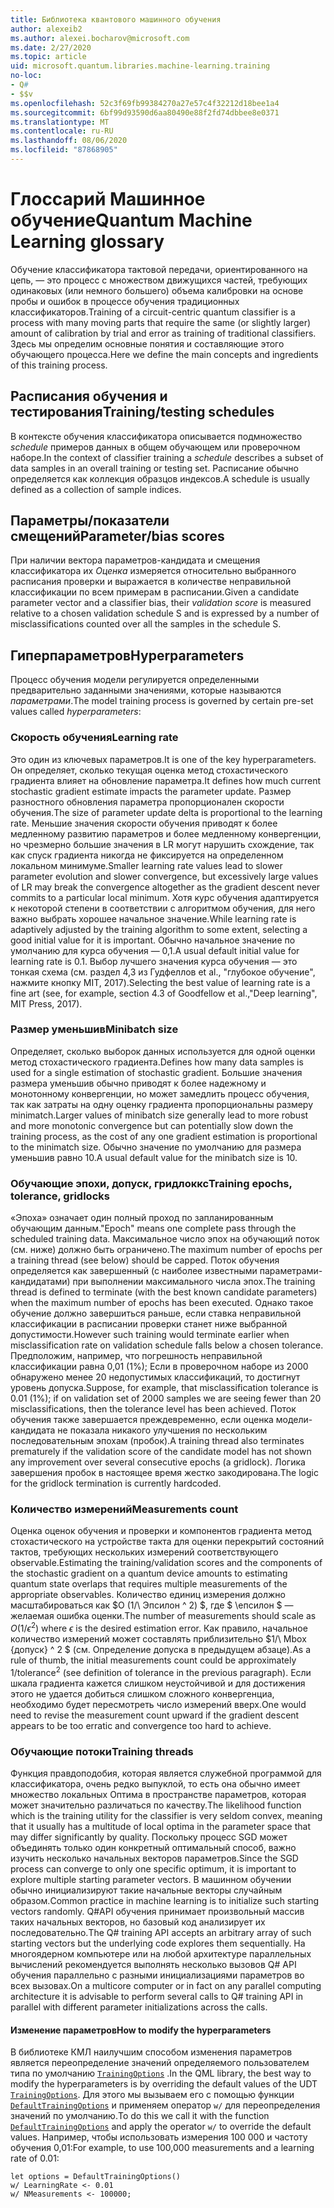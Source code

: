 ```yaml
---
title: Библиотека квантового машинного обучения
author: alexeib2
ms.author: alexei.bocharov@microsoft.com
ms.date: 2/27/2020
ms.topic: article
uid: microsoft.quantum.libraries.machine-learning.training
no-loc:
- Q#
- $$v
ms.openlocfilehash: 52c3f69fb99384270a27e57c4f32212d18bee1a4
ms.sourcegitcommit: 6bf99d93590d6aa80490e88f2fd74dbbee8e0371
ms.translationtype: MT
ms.contentlocale: ru-RU
ms.lasthandoff: 08/06/2020
ms.locfileid: "87868905"
---
```

# <a name="quantum-machine-learning-glossary"></a><span data-ttu-id="b8866-102">Глоссарий Машинное обучение</span><span class="sxs-lookup"><span data-stu-id="b8866-102">Quantum Machine Learning glossary</span></span>

<span data-ttu-id="b8866-103">Обучение классификатора тактовой передачи, ориентированного на цепь, — это процесс с множеством движущихся частей, требующих одинаковых (или немного большего) объема калибровки на основе пробы и ошибок в процессе обучения традиционных классификаторов.</span><span class="sxs-lookup"><span data-stu-id="b8866-103">Training of a circuit-centric quantum classifier is a process with many moving parts that require the same (or slightly larger) amount of calibration by trial and error as training of traditional classifiers.</span></span> <span data-ttu-id="b8866-104">Здесь мы определим основные понятия и составляющие этого обучающего процесса.</span><span class="sxs-lookup"><span data-stu-id="b8866-104">Here we define the main concepts and ingredients of this training process.</span></span>

## <a name="trainingtesting-schedules"></a><span data-ttu-id="b8866-105">Расписания обучения и тестирования</span><span class="sxs-lookup"><span data-stu-id="b8866-105">Training/testing schedules</span></span>

<span data-ttu-id="b8866-106">В контексте обучения классификатора описывается подмножество *schedule* примеров данных в общем обучающем или проверочном наборе.</span><span class="sxs-lookup"><span data-stu-id="b8866-106">In the context of classifier training a *schedule* describes a subset of data samples in an overall training or testing set.</span></span> <span data-ttu-id="b8866-107">Расписание обычно определяется как коллекция образцов индексов.</span><span class="sxs-lookup"><span data-stu-id="b8866-107">A schedule is usually defined as a collection of sample indices.</span></span>

## <a name="parameterbias-scores"></a><span data-ttu-id="b8866-108">Параметры/показатели смещений</span><span class="sxs-lookup"><span data-stu-id="b8866-108">Parameter/bias scores</span></span>

<span data-ttu-id="b8866-109">При наличии вектора параметров-кандидата и смещения классификатора их *Оценка* измеряется относительно выбранного расписания проверки и выражается в количестве неправильной классификации по всем примерам в расписании.</span><span class="sxs-lookup"><span data-stu-id="b8866-109">Given a candidate parameter vector and a classifier bias, their *validation score* is measured relative to a chosen validation schedule S and is expressed by a number of misclassifications counted over all the samples in the schedule S.</span></span>

## <a name="hyperparameters"></a><span data-ttu-id="b8866-110">Гиперпараметров</span><span class="sxs-lookup"><span data-stu-id="b8866-110">Hyperparameters</span></span>

<span data-ttu-id="b8866-111">Процесс обучения модели регулируется определенными предварительно заданными значениями, которые называются *параметрами*.</span><span class="sxs-lookup"><span data-stu-id="b8866-111">The model training process is governed by certain pre-set values called *hyperparameters*:</span></span>

### <a name="learning-rate"></a><span data-ttu-id="b8866-112">Скорость обучения</span><span class="sxs-lookup"><span data-stu-id="b8866-112">Learning rate</span></span>

<span data-ttu-id="b8866-113">Это один из ключевых параметров.</span><span class="sxs-lookup"><span data-stu-id="b8866-113">It is one of the key hyperparameters.</span></span> <span data-ttu-id="b8866-114">Он определяет, сколько текущая оценка метод стохастического градиента влияет на обновление параметра.</span><span class="sxs-lookup"><span data-stu-id="b8866-114">It defines how much current stochastic gradient estimate impacts the parameter update.</span></span> <span data-ttu-id="b8866-115">Размер разностного обновления параметра пропорционален скорости обучения.</span><span class="sxs-lookup"><span data-stu-id="b8866-115">The size of parameter update delta is proportional to the learning rate.</span></span> <span data-ttu-id="b8866-116">Меньшие значения скорости обучения приводят к более медленному развитию параметров и более медленному конвергенции, но чрезмерно большие значения в LR могут нарушить схождение, так как спуск градиента никогда не фиксируется на определенном локальном минимуме.</span><span class="sxs-lookup"><span data-stu-id="b8866-116">Smaller learning rate values lead to slower parameter evolution and slower convergence, but excessively large values of LR may break the convergence altogether as the gradient descent never commits to a particular local minimum.</span></span> <span data-ttu-id="b8866-117">Хотя курс обучения адаптируется к некоторой степени в соответствии с алгоритмом обучения, для него важно выбрать хорошее начальное значение.</span><span class="sxs-lookup"><span data-stu-id="b8866-117">While learning rate is adaptively adjusted by the training algorithm to some extent, selecting a good initial value for it is important.</span></span> <span data-ttu-id="b8866-118">Обычно начальное значение по умолчанию для курса обучения — 0,1.</span><span class="sxs-lookup"><span data-stu-id="b8866-118">A usual default initial value for learning rate is 0.1.</span></span> <span data-ttu-id="b8866-119">Выбор лучшего значения курса обучения — это тонкая схема (см. раздел 4,3 из Гудфеллов et al., "глубокое обучение", нажмите кнопку MIT, 2017).</span><span class="sxs-lookup"><span data-stu-id="b8866-119">Selecting the best value of learning rate is a fine art (see, for example, section 4.3 of Goodfellow et al.,"Deep learning", MIT Press, 2017).</span></span>

### <a name="minibatch-size"></a><span data-ttu-id="b8866-120">Размер уменьшив</span><span class="sxs-lookup"><span data-stu-id="b8866-120">Minibatch size</span></span>

<span data-ttu-id="b8866-121">Определяет, сколько выборок данных используется для одной оценки метод стохастического градиента.</span><span class="sxs-lookup"><span data-stu-id="b8866-121">Defines how many data samples is used for a single estimation of stochastic gradient.</span></span> <span data-ttu-id="b8866-122">Большие значения размера уменьшив обычно приводят к более надежному и монотонному конвергенции, но может замедлить процесс обучения, так как затраты на одну оценку градиента пропорциональны размеру minimatch.</span><span class="sxs-lookup"><span data-stu-id="b8866-122">Larger values of minibatch size generally lead to more robust and more monotonic convergence but can potentially slow down the training process, as the cost of any one gradient estimation is proportional to the minimatch size.</span></span> <span data-ttu-id="b8866-123">Обычно значение по умолчанию для размера уменьшив равно 10.</span><span class="sxs-lookup"><span data-stu-id="b8866-123">A usual default value for the minibatch size is 10.</span></span>

### <a name="training-epochs-tolerance-gridlocks"></a><span data-ttu-id="b8866-124">Обучающие эпохи, допуск, гридлоккс</span><span class="sxs-lookup"><span data-stu-id="b8866-124">Training epochs, tolerance, gridlocks</span></span>

<span data-ttu-id="b8866-125">«Эпоха» означает один полный проход по запланированным обучающим данным.</span><span class="sxs-lookup"><span data-stu-id="b8866-125">"Epoch" means one complete pass through the scheduled training data.</span></span>
<span data-ttu-id="b8866-126">Максимальное число эпох на обучающий поток (см. ниже) должно быть ограничено.</span><span class="sxs-lookup"><span data-stu-id="b8866-126">The maximum number of epochs per a training thread (see below) should be capped.</span></span> <span data-ttu-id="b8866-127">Поток обучения определяется как завершенный (с наиболее известными параметрами-кандидатами) при выполнении максимального числа эпох.</span><span class="sxs-lookup"><span data-stu-id="b8866-127">The training thread is defined to terminate (with the best known candidate parameters) when the maximum number of epochs has been executed.</span></span> <span data-ttu-id="b8866-128">Однако такое обучение должно завершиться раньше, если ставка неправильной классификации в расписании проверки станет ниже выбранной допустимости.</span><span class="sxs-lookup"><span data-stu-id="b8866-128">However such training would terminate earlier when misclassification rate on validation schedule falls below a chosen tolerance.</span></span> <span data-ttu-id="b8866-129">Предположим, например, что погрешность неправильной классификации равна 0,01 (1%); Если в проверочном наборе из 2000 обнаружено менее 20 недопустимых классификаций, то достигнут уровень допуска.</span><span class="sxs-lookup"><span data-stu-id="b8866-129">Suppose, for example, that misclassification tolerance is 0.01 (1%); if on validation set of 2000 samples we are seeing fewer than 20 misclassifications, then the tolerance level has been achieved.</span></span> <span data-ttu-id="b8866-130">Поток обучения также завершается преждевременно, если оценка модели-кандидата не показала никакого улучшения по нескольким последовательным эпохам (пробок).</span><span class="sxs-lookup"><span data-stu-id="b8866-130">A training thread also terminates prematurely if the validation score of the candidate model has not shown any improvement over several consecutive epochs (a gridlock).</span></span> <span data-ttu-id="b8866-131">Логика завершения пробок в настоящее время жестко закодирована.</span><span class="sxs-lookup"><span data-stu-id="b8866-131">The logic for the gridlock termination is currently hardcoded.</span></span>

### <a name="measurements-count"></a><span data-ttu-id="b8866-132">Количество измерений</span><span class="sxs-lookup"><span data-stu-id="b8866-132">Measurements count</span></span>

<span data-ttu-id="b8866-133">Оценка оценок обучения и проверки и компонентов градиента метод стохастического на устройстве такта для оценки перекрытий состояний тактов, требующих нескольких измерений соответствующего observable.</span><span class="sxs-lookup"><span data-stu-id="b8866-133">Estimating the training/validation scores and the components of the stochastic gradient on a quantum device amounts to estimating quantum state overlaps that requires multiple measurements of the appropriate observables.</span></span> <span data-ttu-id="b8866-134">Количество единиц измерения должно масштабироваться как $O (1/\ Эпсилон ^ 2) $, где $ \епсилон $ — желаемая ошибка оценки.</span><span class="sxs-lookup"><span data-stu-id="b8866-134">The number of measurements should scale as $O(1/\epsilon^2)$ where $\epsilon$ is the desired estimation error.</span></span>
<span data-ttu-id="b8866-135">Как правило, начальное количество измерений может составлять приблизительно $1/\ Mbox {допуск} ^ 2 $ (см. Определение допуска в предыдущем абзаце).</span><span class="sxs-lookup"><span data-stu-id="b8866-135">As a rule of thumb, the initial measurements count could be approximately $1/\mbox{tolerance}^2$ (see definition of tolerance in the previous paragraph).</span></span> <span data-ttu-id="b8866-136">Если шкала градиента кажется слишком неустойчивой и для достижения этого не удается добиться слишком сложного конвергенциа, необходимо будет пересмотреть число измерений вверх.</span><span class="sxs-lookup"><span data-stu-id="b8866-136">One would need to revise the measurement count upward if the gradient descent appears to be too erratic and convergence too hard to achieve.</span></span>

### <a name="training-threads"></a><span data-ttu-id="b8866-137">Обучающие потоки</span><span class="sxs-lookup"><span data-stu-id="b8866-137">Training threads</span></span>

<span data-ttu-id="b8866-138">Функция правдоподобия, которая является служебной программой для классификатора, очень редко выпуклой, то есть она обычно имеет множество локальных Оптима в пространстве параметров, которая может значительно различаться по качеству.</span><span class="sxs-lookup"><span data-stu-id="b8866-138">The likelihood function which is the training utility for the classifier is very seldom convex, meaning that it usually has a multitude of local optima in the parameter space that may differ significantly by quality.</span></span> <span data-ttu-id="b8866-139">Поскольку процесс SGD может объединять только один конкретный оптимальный способ, важно изучить несколько начальных векторов параметров.</span><span class="sxs-lookup"><span data-stu-id="b8866-139">Since the SGD process can converge to only one specific optimum, it is important to explore multiple starting parameter vectors.</span></span> <span data-ttu-id="b8866-140">В машинном обучении обычно инициализируют такие начальные векторы случайным образом.</span><span class="sxs-lookup"><span data-stu-id="b8866-140">Common practice in machine learning is to initialize such starting vectors randomly.</span></span> <span data-ttu-id="b8866-141">Q#API обучения принимает произвольный массив таких начальных векторов, но базовый код анализирует их последовательно.</span><span class="sxs-lookup"><span data-stu-id="b8866-141">The Q# training API accepts an arbitrary array of such starting vectors but the underlying code explores them sequentially.</span></span> <span data-ttu-id="b8866-142">На многоядерном компьютере или на любой архитектуре параллельных вычислений рекомендуется выполнять несколько вызовов Q# API обучения параллельно с разными инициализациями параметров во всех вызовах.</span><span class="sxs-lookup"><span data-stu-id="b8866-142">On a multicore computer or in fact on any parallel computing architecture it is advisable to perform several calls to Q# training API in parallel with different parameter initializations across the calls.</span></span>

#### <a name="how-to-modify-the-hyperparameters"></a><span data-ttu-id="b8866-143">Изменение параметров</span><span class="sxs-lookup"><span data-stu-id="b8866-143">How to modify the hyperparameters</span></span>

<span data-ttu-id="b8866-144">В библиотеке КМЛ наилучшим способом изменения параметров является переопределение значений определяемого пользователем типа по умолчанию [`TrainingOptions`](xref:microsoft.quantum.machinelearning.trainingoptions) .</span><span class="sxs-lookup"><span data-stu-id="b8866-144">In the QML library, the best way to modify the hyperparameters is by overriding the default values of the UDT [`TrainingOptions`](xref:microsoft.quantum.machinelearning.trainingoptions).</span></span> <span data-ttu-id="b8866-145">Для этого мы вызываем его с помощью функции [`DefaultTrainingOptions`](xref:microsoft.quantum.machinelearning.defaulttrainingoptions) и применяем оператор `w/` для переопределения значений по умолчанию.</span><span class="sxs-lookup"><span data-stu-id="b8866-145">To do this we call it with the function [`DefaultTrainingOptions`](xref:microsoft.quantum.machinelearning.defaulttrainingoptions) and apply the operator `w/` to override the default values.</span></span> <span data-ttu-id="b8866-146">Например, чтобы использовать измерения 100 000 и частоту обучения 0,01:</span><span class="sxs-lookup"><span data-stu-id="b8866-146">For example, to use 100,000 measurements and a learning rate of 0.01:</span></span>
 ```qsharp
let options = DefaultTrainingOptions()
w/ LearningRate <- 0.01
w/ NMeasurements <- 100000;
 ```
